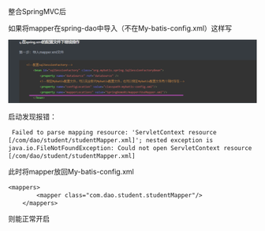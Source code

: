 整合SpringMVC后

如果将mapper在spring-dao中导入（不在My-batis-config.xml）这样写

![](https://raw.githubusercontent.com/JIaaoooo/ImageHostingService/main/img/202207191525201.png)

启动发现报错：

```
 Failed to parse mapping resource: 'ServletContext resource [/com/dao/student/studentMapper.xml]'; nested exception is java.io.FileNotFoundException: Could not open ServletContext resource [/com/dao/student/studentMapper.xml]
```





此时将mapper放回My-batis-config.xml

```
<mappers>
        <mapper class="com.dao.student.studentMapper"/>
    </mappers>
```

则能正常开启

